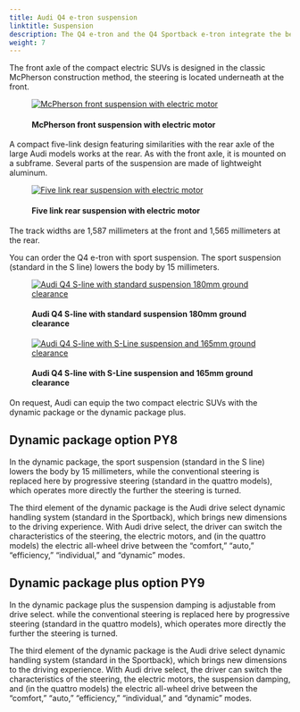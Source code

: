 ```yaml
---
title: Audi Q4 e-tron suspension
linktitle: Suspension 
description: The Q4 e-tron and the Q4 Sportback e-tron integrate the best conditions for high levels of comfort, driving pleasure, and unshakable stability
weight: 7
---
```

<!-- markdownlint-disable MD033 -->

The front axle of the compact electric SUVs is designed in the classic McPherson construction method, the steering is located underneath at the front.

<figure>
    <a href="https://media.electrichasgoneaudi.net/multimedia/models/q4-e-tron/drivetrain/suspension/frontsuspension.jpg">
        <img src="https://media.electrichasgoneaudi.net/multimedia/models/q4-e-tron/drivetrain/suspension/frontsuspensions.jpg"
        alt="McPherson front suspension with electric motor" title="McPherson front suspension with electric motor">
    </a>
    <figcaption><h4>McPherson front suspension with electric motor</h4></figcaption>
</figure>

A compact five-link design featuring similarities with the rear axle of the large Audi models works at the rear.
As with the front axle, it is mounted on a subframe. Several parts of the suspension are made of lightweight aluminum.

<figure>
    <a href="https://media.electrichasgoneaudi.net/multimedia/models/q4-e-tron/drivetrain/suspension/rearsuspension.jpg">
        <img src="https://media.electrichasgoneaudi.net/multimedia/models/q4-e-tron/drivetrain/suspension/rearsuspensions.jpg"
        alt="Five link rear suspension with electric motor" title="Five link rear suspension with electric motor">
    </a>
    <figcaption><h4>Five link rear suspension with electric motor</h4></figcaption>
</figure>

The track widths are 1,587 millimeters at the front and 1,565 millimeters at the rear.

You can order the Q4 e-tron with sport suspension. The sport suspension (standard in the S line) lowers the body by 15 millimeters.

<figure>
    <a href="https://media.electrichasgoneaudi.net/multimedia/models/q4-e-tron/drivetrain/suspension/suspension.jpg">
        <img src="https://media.electrichasgoneaudi.net/multimedia/models/q4-e-tron/drivetrain/suspension/suspension.jpg"
        alt="Audi Q4 S-line with standard suspension 180mm ground clearance" title="Audi Q4 S-line with standard suspension 180mm ground clearance">
    </a>
    <figcaption><h4>Audi Q4 S-line with standard suspension 180mm ground clearance</h4></figcaption>
</figure>

<figure>
    <a href="https://media.electrichasgoneaudi.net/multimedia/models/q4-e-tron/drivetrain/suspension/slinesuspension.jpg">
        <img src="https://media.electrichasgoneaudi.net/multimedia/models/q4-e-tron/drivetrain/suspension/slinesuspensions.jpg"
        alt="Audi Q4 S-line with S-Line suspension and 165mm ground clearance" title="Audi Q4 S-line with S-Line suspension and 165mm ground clearance">
    </a>
    <figcaption><h4>Audi Q4 S-line with S-Line suspension and 165mm ground clearance</h4></figcaption>
</figure>

On request, Audi can equip the two compact electric SUVs with the dynamic package or the dynamic package plus.

## Dynamic package option PY8

In the dynamic package, the sport suspension (standard in the S line) lowers the body by 15 millimeters, while the conventional steering is replaced here by progressive steering (standard in the quattro models), which operates more directly the further the steering is turned.

The third element of the dynamic package is the Audi drive select dynamic handling system (standard in the Sportback), which brings new dimensions to the driving experience. With Audi drive select, the driver can switch the characteristics of the steering, the electric motors, and (in the quattro models) the electric all-wheel drive between the “comfort,” “auto,” “efficiency,” “individual,” and “dynamic” modes.

## Dynamic package plus option PY9

In the dynamic package plus the suspension damping is adjustable from drive select. while the conventional steering is replaced here by progressive steering (standard in the quattro models), which operates more directly the further the steering is turned.

The third element of the dynamic package is the Audi drive select dynamic handling system (standard in the Sportback), which brings new dimensions to the driving experience. With Audi drive select, the driver can switch the characteristics of the steering, the electric motors, the suspension damping, and (in the quattro models) the electric all-wheel drive between the “comfort,” “auto,” “efficiency,” “individual,” and “dynamic” modes.
